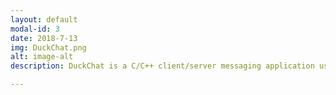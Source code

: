 ```yaml
---
layout: default
modal-id: 3
date: 2018-7-13
img: DuckChat.png
alt: image-alt
description: DuckChat is a C/C++ client/server messaging application using UDP sockets. Project available at <a href="https://bitbucket.org/ashears/duckchat">DuckChat Repo</a>

---
```

